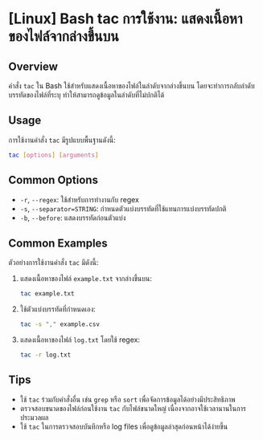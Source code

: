 # [Linux] Bash tac การใช้งาน: แสดงเนื้อหาของไฟล์จากล่างขึ้นบน

## Overview
คำสั่ง `tac` ใน Bash ใช้สำหรับแสดงเนื้อหาของไฟล์ในลำดับจากล่างขึ้นบน โดยจะทำการกลับลำดับบรรทัดของไฟล์ที่ระบุ ทำให้สามารถดูข้อมูลในลำดับที่ไม่ปกติได้

## Usage
การใช้งานคำสั่ง `tac` มีรูปแบบพื้นฐานดังนี้:

```bash
tac [options] [arguments]
```

## Common Options
- `-r`, `--regex`: ใช้สำหรับการทำงานกับ regex
- `-s`, `--separator=STRING`: กำหนดตัวแบ่งบรรทัดที่ใช้แทนการแบ่งบรรทัดปกติ
- `-b`, `--before`: แสดงบรรทัดก่อนตัวแบ่ง

## Common Examples
ตัวอย่างการใช้งานคำสั่ง `tac` มีดังนี้:

1. แสดงเนื้อหาของไฟล์ `example.txt` จากล่างขึ้นบน:
   ```bash
   tac example.txt
   ```

2. ใช้ตัวแบ่งบรรทัดที่กำหนดเอง:
   ```bash
   tac -s "," example.csv
   ```

3. แสดงเนื้อหาของไฟล์ `log.txt` โดยใช้ regex:
   ```bash
   tac -r log.txt
   ```

## Tips
- ใช้ `tac` ร่วมกับคำสั่งอื่น เช่น `grep` หรือ `sort` เพื่อจัดการข้อมูลได้อย่างมีประสิทธิภาพ
- ตรวจสอบขนาดของไฟล์ก่อนใช้งาน `tac` กับไฟล์ขนาดใหญ่ เนื่องจากอาจใช้เวลานานในการประมวลผล
- ใช้ `tac` ในการตรวจสอบบันทึกหรือ log files เพื่อดูข้อมูลล่าสุดก่อนหน้าได้ง่ายขึ้น